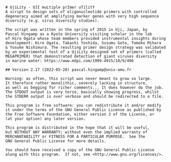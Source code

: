     # UjiLity - UJI muLtiple prImer uTilitY
    A script to design sets of oligonucleotide primers with controlled
    degeneracy aimed at amplifying marker genes with very high sequence
    diversity (e.g. virus diversity studies).
    
    The script was written in the spring of 2015 in Uji, Japan, by 
    Pascal Hingamp as a Kyoto University visiting scholar in the lab
    of Hiro Ogata whose team members provided instrumental insights during
    development: Hiro Ogata, Takashi Yoshida, Susumu Goto, Tomoko Mihara
    & Yosuke Nishimura. The resulting primer design strategy was validated 
    by an experimental test of a UjiLity designed set of primers (called
    MEGAPRIMER) that demonstrated detection of giant viruses diversity
    in marine water: https://www.mdpi.com/1999-4915/10/9/496
    
    ## Version 2.17 (2022-05-28) pascal.hingamp@univ-amu.fr
    		
    Warning: as often, this script was never meant to grow so large.
    It therefore rather monolithic, severely lacking in structure,
    as well as begging for richer comments... It does however do the job.
    The STDOUT output is very terse, basically showing progress, whilst
    the STDERR output is over verbose and should be redirected to a file.

    This program is free software: you can redistribute it and/or modify
    it under the terms of the GNU General Public License as published by
    the Free Software Foundation, either version 3 of the License, or
    (at your option) any later version.

    This program is distributed in the hope that it will be useful,
    but WITHOUT ANY WARRANTY; without even the implied warranty of
    MERCHANTABILITY or FITNESS FOR A PARTICULAR PURPOSE.  See the
    GNU General Public License for more details.

    You should have received a copy of the GNU General Public License
    along with this program.  If not, see <http://www.gnu.org/licenses/>.
